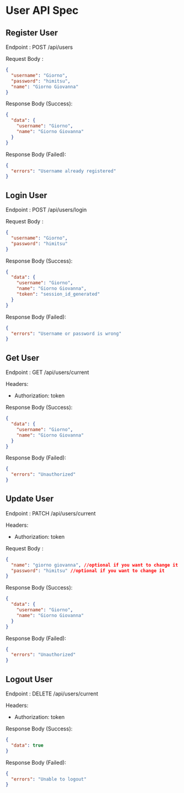 # User API Spec

## Register User

Endpoint : POST /api/users

Request Body :

```json
{
  "username": "Giorno",
  "password": "himitsu",
  "name": "Giorno Giovanna"
}
```

Response Body (Success):

```json
{
  "data": {
    "username": "Giorno",
    "name": "Giorno Giovanna"
  }
}
```

Response Body (Failed):

```json
{
  "errors": "Username already registered"
}
```

## Login User

Endpoint : POST /api/users/login

Request Body :

```json
{
  "username": "Giorno",
  "password": "himitsu"
}
```

Response Body (Success):

```json
{
  "data": {
    "username": "Giorno",
    "name": "Giorno Giovanna",
    "token": "session_id_generated"
  }
}
```

Response Body (Failed):

```json
{
  "errors": "Username or password is wrong"
}
```

## Get User

Endpoint : GET /api/users/current

Headers:

- Authorization: token

Response Body (Success):

```json
{
  "data": {
    "username": "Giorno",
    "name": "Giorno Giovanna"
  }
}
```

Response Body (Failed):

```json
{
  "errors": "Unauthorized"
}
```

## Update User

Endpoint : PATCH /api/users/current

Headers:

- Authorization: token

Request Body :

```json
{
  "name": "giorno giovanna", //optional if you want to change it
  "password": "himitsu" //optional if you want to change it
}
```

Response Body (Success):

```json
{
  "data": {
    "username": "Giorno",
    "name": "Giorno Giovanna"
  }
}
```

Response Body (Failed):

```json
{
  "errors": "Unauthorized"
}
```

## Logout User

Endpoint : DELETE /api/users/current

Headers:

- Authorization: token

Response Body (Success):

```json
{
  "data": true
}
```

Response Body (Failed):

```json
{
  "errors": "Unable to logout"
}
```
